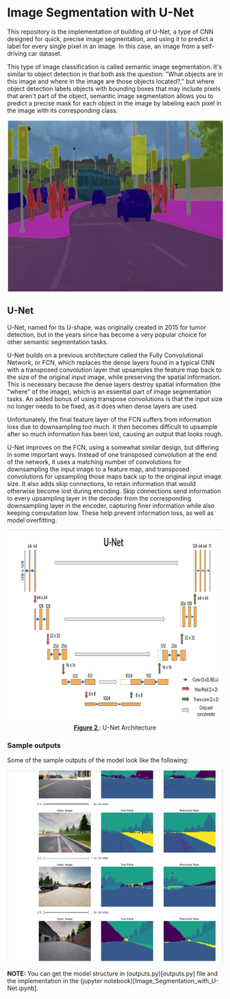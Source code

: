 # Image Segmentation with U-Net

This repository is the implementation of building of U-Net, a type of CNN designed for quick, precise image segmentation, and using it to predict a label for every single pixel in an image. In this case, an image from a self-driving car dataset.

This type of image classification is called semantic image segmentation. It's similar to object detection in that both ask the question: "What objects are in this image and where in the image are those objects located?," but where object detection labels objects with bounding boxes that may include pixels that aren't part of the object, semantic image segmentation allows you to predict a precise mask for each object in the image by labeling each pixel in the image with its corresponding class.

<img src="images/carseg.png" style="width:900px;height:400px;">


## U-Net
U-Net, named for its U-shape, was originally created in 2015 for tumor detection, but in the years since has become a very popular choice for other semantic segmentation tasks. 

U-Net builds on a previous architecture called the Fully Convolutional Network, or FCN, which replaces the dense layers found in a typical CNN with a transposed convolution layer that upsamples the feature map back to the size of the original input image, while preserving the spatial information. This is necessary because the dense layers destroy spatial information (the "where" of the image), which is an essential part of image segmentation tasks. An added bonus of using transpose convolutions is that the input size no longer needs to be fixed, as it does when dense layers are used. 

Unfortunately, the final feature layer of the FCN suffers from information loss due to downsampling too much. It then becomes difficult to upsample after so much information has been lost, causing an output that looks rough. 

U-Net improves on the FCN, using a somewhat similar design, but differing in some important ways.  Instead of one transposed convolution at the end of the network, it uses a matching number of convolutions for downsampling the input image to a feature map, and transposed convolutions for upsampling those maps back up to the original input image size. It also adds skip connections, to retain information that would otherwise become lost during encoding. Skip connections send information to every upsampling layer in the decoder from the corresponding downsampling layer in the encoder, capturing finer information while also keeping computation low. These help prevent information loss, as well as model overfitting. 

<img src="images/unet.png" style="width:9000px;height:450px;">
<caption><center> <u><b> Figure 2 </u></b>: U-Net Architecture<br> </center></caption>


### Sample outputs

Some of the sample outputs of the model look like the following:

<img src="images/Sample Outputs.png" style="width:900px;height:450px;">

**NOTE:** You can get the model structure in (outputs.py)[outputs.py] file and the implementation in the (jupyter notebook)[Image_Segmentation_with_U-Net.ipynb].
